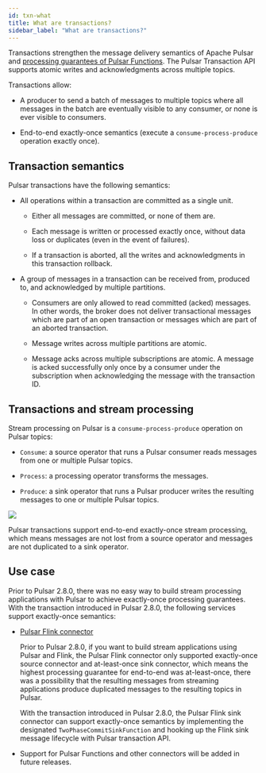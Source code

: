 ```yaml
---
id: txn-what
title: What are transactions?
sidebar_label: "What are transactions?"
---
```


Transactions strengthen the message delivery semantics of Apache Pulsar and [processing guarantees of Pulsar Functions](functions-concepts.md#processing-guarantees-and-subscription-types). The Pulsar Transaction API supports atomic writes and acknowledgments across multiple topics.

Transactions allow:

- A producer to send a batch of messages to multiple topics where all messages in the batch are eventually visible to any consumer, or none is ever visible to consumers.

- End-to-end exactly-once semantics (execute a `consume-process-produce` operation exactly once).

## Transaction semantics

Pulsar transactions have the following semantics:

* All operations within a transaction are committed as a single unit.

  * Either all messages are committed, or none of them are.

  * Each message is written or processed exactly once, without data loss or duplicates (even in the event of failures).

  * If a transaction is aborted, all the writes and acknowledgments in this transaction rollback.

* A group of messages in a transaction can be received from, produced to, and acknowledged by multiple partitions.

  * Consumers are only allowed to read committed (acked) messages. In other words, the broker does not deliver transactional messages which are part of an open transaction or messages which are part of an aborted transaction.

  * Message writes across multiple partitions are atomic.

  * Message acks across multiple subscriptions are atomic. A message is acked successfully only once by a consumer under the subscription when acknowledging the message with the transaction ID.

## Transactions and stream processing

Stream processing on Pulsar is a `consume-process-produce` operation on Pulsar topics:

* `Consume`: a source operator that runs a Pulsar consumer reads messages from one or multiple Pulsar topics.

* `Process`: a processing operator transforms the messages.

* `Produce`: a sink operator that runs a Pulsar producer writes the resulting messages to one or multiple Pulsar topics.

![](/assets/txn-2.png)

Pulsar transactions support end-to-end exactly-once stream processing, which means messages are not lost from a source operator and messages are not duplicated to a sink operator.

## Use case

Prior to Pulsar 2.8.0, there was no easy way to build stream processing applications with Pulsar to achieve exactly-once processing guarantees. With the transaction introduced in Pulsar 2.8.0, the following services support exactly-once semantics:

* [Pulsar Flink connector](https://flink.apache.org/2021/01/07/pulsar-flink-connector-270.html)

  Prior to Pulsar 2.8.0, if you want to build stream applications using Pulsar and Flink, the Pulsar Flink connector only supported exactly-once source connector and at-least-once sink connector, which means the highest processing guarantee for end-to-end was at-least-once, there was a possibility that the resulting messages from streaming applications produce duplicated messages to the resulting topics in Pulsar.

  With the transaction introduced in Pulsar 2.8.0, the Pulsar Flink sink connector can support exactly-once semantics by implementing the designated `TwoPhaseCommitSinkFunction` and hooking up the Flink sink message lifecycle with Pulsar transaction API.

* Support for Pulsar Functions and other connectors will be added in future releases.
